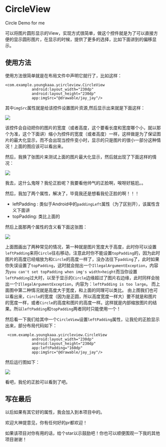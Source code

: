 # CircleView
Circle Demo for me

可以将图片圆形显示的View，实现方式很简单，做这个控件就是为了可以直接方便的显示圆形图片，在显示的时候，提供了更多的选择，比如下面讲到的偏移显示。

## 使用方法

使用方法很简单就是在布局文件中声明它就行了，比如这样：

```
<com.example.youngkaaa.ycircleview.CircleView
            android:layout_width="230dp"
            android:layout_height="230dp"
            app:imgSrc="@drawable/jay_jay"/>
```

其中`imgSrc`属性就是给该控件设置图片资源,然后显示出来就是下面这样：

![](https://github.com/youngkaaa/CircleView/blob/master/app/pics/circle1.png)

该控件会自动把你的图片的宽度（或者高度，这个要看长度和宽度哪个小，就以那个为准，这个下面讲）缩小为控件的宽度（或者高度）一样，这样做是为了保证图片的最大化显示，而不会出现当控件变小时，显示的只是图片的很小一部分这种情况！上面的图应该可以看出来。

然后，我换了张图片来测试上面的图片最大化显示，然后就出现了下面这样的情况：

![](https://github.com/youngkaaa/CircleView/blob/master/app/pics/circle2.png)

我去，这什么鬼呀？我伦正脸呢？我要看他帅气的正脸啊，唉呀好尴尬。。

然后，我加了两个属性，解决了，毕竟我还是想看我伦正脸的啊！！！

*  leftPadding : 类似于Android中的`paddingLeft`属性（为了区别开），该属性含义下面讲
*  topPadding: 类比上面的

然后上面那两个属性的含义看下面这张图：

![](https://github.com/youngkaaa/CircleView/blob/master/app/pics/circle_guide.png)

上面图画出了两种常见的情况，第一种就是图片宽度大于高度，此时你可以设置`leftPadding`来将`Circle`往右移动，注意此时你不能设置`topPadding`的，因为此时图片的高度已经缩放为和`Circle`的高度一样了，没办法往下`padding`了，此时如果你失误设置了`topPadding`，这时就会抛出一个`IllegalArgumentException`，内容为`you can't set topPadding when img's width>height`而当你设置`leftPadding`过大时，以至于显示的`Circle`边缘超过了图片右边缘，此时同样会抛出一个`IllegalArgumentException`，内容为：`leftPadding is too large`。
而上面图中第二种情况就是高度大于宽度，和上面的同理可以类比。
由上图我们也可以看出来，`Circle`的宽度（因为是正圆，所以高度宽度一样大）要不就是和图片的宽度一样，或者`Circle`的高度和图片的高度一样。这样就是内部缩放图片的结果。所以`leftPadding`和`topPadding`两者同时只能使用一个！

然后看一下我们给其中一个`CircleView`设置`leftPadding`属性，让我伦的正脸显示出来，部分布局代码如下：

```
 <com.example.youngkaaa.ycircleview.CircleView
            android:layout_width="230dp"
            android:layout_height="230dp"
            app:leftPadding="160dp"
            app:imgSrc="@drawable/jay_jay"/>
```

然后运行图如下：

![](https://github.com/youngkaaa/CircleView/blob/master/app/pics/circle3.png)

看吧，我伦的正脸可以看到了吧。


## 写在最后

以后如果有其它好的属性，我会加入到本项目中的。

欢迎大神提意见，你有任何好的pr都欢迎！

如果该项目对你有用的话，给个star以示鼓励吧！你也可以顺便围观一下我的其他项目谢谢！
